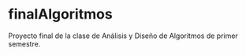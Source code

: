 # finalAlgoritmos
Proyecto final de la clase de Análisis y Diseño de Algoritmos de primer semestre.
